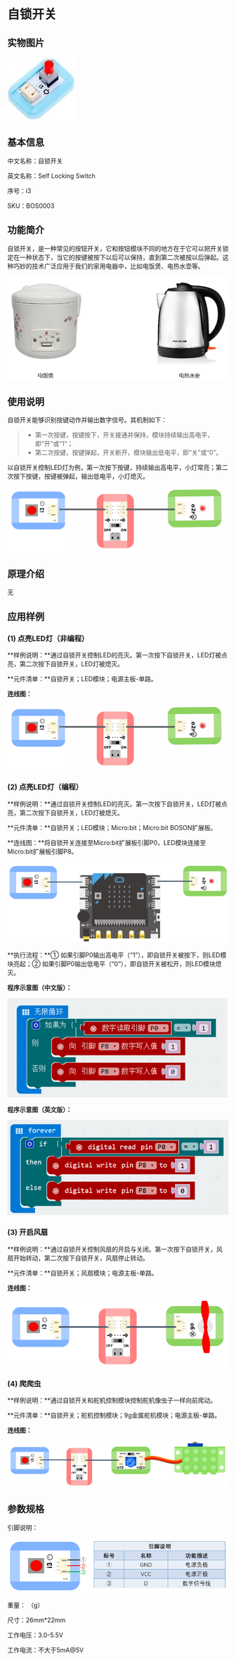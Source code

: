 # 自锁开关

## 实物图片

![](.gitbook/assets/boson-zi-suo-kai-guan-shi-wu-tu-pian.jpg)

## 基本信息

中文名称：自锁开关

英文名称：Self Locking Switch

序号：i3

SKU：BOS0003

## 功能简介

自锁开关，是一种常见的按钮开关，它和按钮模块不同的地方在于它可以把开关锁定在一种状态下，当它的按键被按下以后可以保持，直到第二次被按以后弹起。这种巧妙的技术广泛应用于我们的家用电器中，比如电饭煲、电热水壶等。

![](.gitbook/assets/boson-zi-suo-kai-guan-mo-kuai-jian-jie.png)

## 使用说明

自锁开关能够识别按键动作并输出数字信号。其机制如下：

> * 第一次按键，按键按下，开关接通并保持，模块持续输出高电平，即“开”或“1”；
> * 第二次按键，按键弹起，开关断开，模块输出低电平，即“关”或“0”。

以自锁开关控制LED灯为例，第一次按下按键，持续输出高电平，小灯常亮；第二次按下按键，按键被弹起，输出低电平，小灯熄灭。

![](.gitbook/assets/boson-zi-suo-kai-guan-shi-yong-shuo-ming.png)

## 原理介绍

无

## 应用样例

### \(1\) 点亮LED灯（非编程）

**样例说明：**通过自锁开关控制LED的亮灭。第一次按下自锁开关，LED灯被点亮，第二次按下自锁开关，LED灯被熄灭。

**元件清单：**自锁开关；LED模块；电源主板-单路。

**连线图：**

![](.gitbook/assets/boson-zi-suo-kai-guan-ying-yong-yang-li-1-lian-xian-tu.png)

### \(2\) 点亮LED灯（编程）

**样例说明：**通过自锁开关控制LED的亮灭。第一次按下自锁开关，LED灯被点亮，第二次按下自锁开关，LED灯被熄灭。

**元件清单：**自锁开关；LED模块；Micro:bit；Micro:bit BOSON扩展板。

**连线图：**将自锁开关连接至Micro:bit扩展板引脚P0，LED模块连接至Micro:bit扩展板引脚P8。

![](.gitbook/assets/boson-zi-suo-kai-guan-ying-yong-yang-li-2-lian-xian-tu.png)

**执行流程：**① 如果引脚P0输出高电平（“1”），即自锁开关被按下，则LED模块亮起；② 如果引脚P0输出低电平（“0”），即自锁开关被松开，则LED模块熄灭。

**程序示意图（中文版）：**

![](.gitbook/assets/boson-zi-suo-kai-guan-ying-yong-yang-li-2-cheng-xu-shi-yi-tu-zhong-wen-ban.png)

**程序示意图（英文版）：**

![](.gitbook/assets/boson-zi-suo-kai-guan-ying-yong-yang-li-2-cheng-xu-shi-yi-tu-ying-wen-ban.png)

### \(3\) 开启风扇

**样例说明：**通过自锁开关控制风扇的开启与关闭。第一次按下自锁开关，风扇开始转动，第二次按下自锁开关，风扇停止转动。

**元件清单：**自锁开关；风扇模块；电源主板-单路。

**连线图：**

![](.gitbook/assets/boson-zi-suo-kai-guan-ying-yong-yang-li-3-lian-xian-tu.png)

### \(4\) 爬爬虫

**样例说明：**通过自锁开关和舵机控制模块控制舵机像虫子一样向前爬动。

**元件清单：**自锁开关；舵机控制模块；9g金属舵机模块；电源主板-单路。

**连线图：**

![](.gitbook/assets/boson-zi-suo-kai-guan-ying-yong-yang-li-4-lian-xian-tu.png)

## 参数规格

引脚说明：

![](.gitbook/assets/boson-zi-suo-kai-guan-yin-jiao-shuo-ming.png)

重量： （g）

尺寸：26mm\*22mm

工作电压：3.0-5.5V

工作电流：不大于5mA@5V


